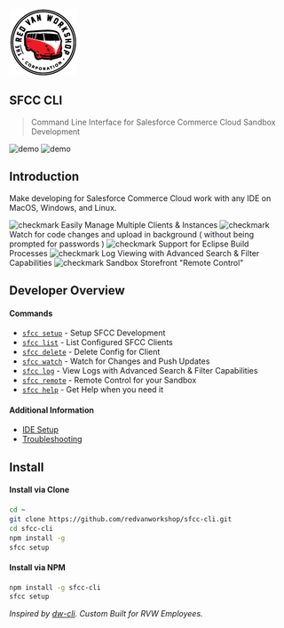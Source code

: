 ![Logo](docs/img/logo.png "Logo")

SFCC CLI
---

> Command Line Interface for Salesforce Commerce Cloud Sandbox Development

![demo](https://sfcc-cli.s3.amazonaws.com/watch.gif)
![demo](https://sfcc-cli.s3.amazonaws.com/log.gif)

Introduction
---

Make developing for Salesforce Commerce Cloud work with any IDE on MacOS, Windows, and Linux.

![checkmark](https://sfcc-cli.s3.amazonaws.com/checkmark.png) Easily Manage Multiple Clients & Instances
![checkmark](https://sfcc-cli.s3.amazonaws.com/checkmark.png) Watch for code changes and upload in background ( without being prompted for passwords )
![checkmark](https://sfcc-cli.s3.amazonaws.com/checkmark.png) Support for Eclipse Build Processes
![checkmark](https://sfcc-cli.s3.amazonaws.com/checkmark.png) Log Viewing with Advanced Search & Filter Capabilities
![checkmark](https://sfcc-cli.s3.amazonaws.com/checkmark.png) Sandbox Storefront "Remote Control"

Developer Overview
---

#### Commands

* [`sfcc setup`](docs/cmd-setup.md) - Setup SFCC Development
* [`sfcc list`](docs/cmd-list.md) - List Configured SFCC Clients
* [`sfcc delete`](docs/cmd-delete.md) - Delete Config for Client
* [`sfcc watch`](docs/cmd-watch.md) - Watch for Changes and Push Updates
* [`sfcc log`](docs/cmd-log.md) - View Logs with Advanced Search & Filter Capabilities
* [`sfcc remote`](docs/cmd-remote.md) - Remote Control for your Sandbox
* [`sfcc help`](docs/cmd-help.md) - Get Help when you need it

#### Additional Information

* [IDE Setup](docs/ide-setup.md)
* [Troubleshooting](docs/troubleshooting.md)


Install
---

#### Install via Clone

```bash
cd ~
git clone https://github.com/redvanworkshop/sfcc-cli.git
cd sfcc-cli
npm install -g
sfcc setup
```

#### Install via NPM

```bash
npm install -g sfcc-cli
sfcc setup
```

_Inspired by [dw-cli](https://github.com/mzwallace/dw-cli). Custom Built for RVW Employees._
